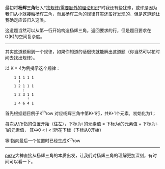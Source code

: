 最初将**杨辉三角**归入*[找规律/需要额外的理论知识](https://github.com/yangxuhui/LeetCode/blob/master/Note/Category.md)*时我还有些犹豫，或许是因为我们从小就接触杨辉三角，而且杨辉三角的规律其实还蛮好发现的，但是这道题让我确定应该归入这类。   
   
这道题当然可以从第一行开始构造杨辉三角，返回要求的行，但是题目要求在O(K)的空间复杂度。   
   
***
其实这道题用到一个规律，如果你知道的话很快就能解出这道题（你当然可以花时间去找出规律）。   
   
以 K = 4为例揭示这个规律：  
   
        1 1 1 1 1 
          !
        1 2 1 1 1
            !
        1 3 3 1 1
              !
        1 4 6 4 1
首先根据题目例子K<sup>th</sup>row 对应杨辉三角中第K+1行，共K+1个元素，初始化为1；      
   
每次从!所指的位置开始（往左），下标为i 的元素值 = 下标为i的元素值 + 下标为i-1的元素值， 其中0 < i < !所在下标（下标从0开始）
   
等!指向最后一个位置时已经生成K<sup>th</sup>row   
    
***
[pezy](https://github.com/pezy/LeetCode/tree/master/050.%20Pascal%27s%20Triangle%20II)大神直接从杨辉三角的本质出发，让我们对杨辉三角的理解更加深刻，有时间可以看一下。
